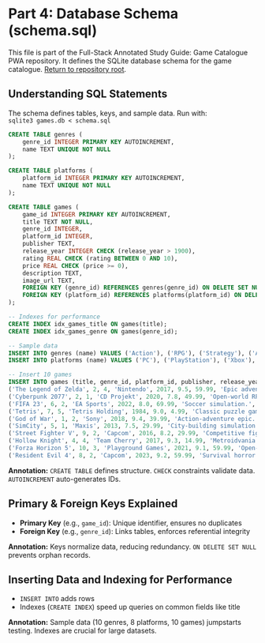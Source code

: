 # Part 4: Database Schema (schema.sql)

This file is part of the Full-Stack Annotated Study Guide: Game Catalogue PWA repository. It defines the SQLite database schema for the game catalogue. [Return to repository root](../).

## Understanding SQL Statements

The schema defines tables, keys, and sample data. Run with:  
`sqlite3 games.db < schema.sql`

```sql
CREATE TABLE genres (
    genre_id INTEGER PRIMARY KEY AUTOINCREMENT,
    name TEXT UNIQUE NOT NULL
);

CREATE TABLE platforms (
    platform_id INTEGER PRIMARY KEY AUTOINCREMENT,
    name TEXT UNIQUE NOT NULL
);

CREATE TABLE games (
    game_id INTEGER PRIMARY KEY AUTOINCREMENT,
    title TEXT NOT NULL,
    genre_id INTEGER,
    platform_id INTEGER,
    publisher TEXT,
    release_year INTEGER CHECK (release_year > 1900),
    rating REAL CHECK (rating BETWEEN 0 AND 10),
    price REAL CHECK (price >= 0),
    description TEXT,
    image_url TEXT,
    FOREIGN KEY (genre_id) REFERENCES genres(genre_id) ON DELETE SET NULL,
    FOREIGN KEY (platform_id) REFERENCES platforms(platform_id) ON DELETE SET NULL
);

-- Indexes for performance
CREATE INDEX idx_games_title ON games(title);
CREATE INDEX idx_games_genre ON games(genre_id);

-- Sample data
INSERT INTO genres (name) VALUES ('Action'), ('RPG'), ('Strategy'), ('Adventure'), ('Simulation'), ('Sports'), ('Puzzle'), ('Horror'), ('Fighting'), ('Racing');
INSERT INTO platforms (name) VALUES ('PC'), ('PlayStation'), ('Xbox'), ('Nintendo Switch'), ('Mobile'), ('VR'), ('Arcade'), ('Retro');

-- Insert 10 games
INSERT INTO games (title, genre_id, platform_id, publisher, release_year, rating, price, description, image_url) VALUES 
('The Legend of Zelda', 2, 4, 'Nintendo', 2017, 9.5, 59.99, 'Epic adventure game.', 'zelda.jpg'),
('Cyberpunk 2077', 2, 1, 'CD Projekt', 2020, 7.8, 49.99, 'Open-world RPG.', 'cyberpunk.jpg'),
('FIFA 23', 6, 2, 'EA Sports', 2022, 8.0, 69.99, 'Soccer simulation.', 'fifa.jpg'),
('Tetris', 7, 5, 'Tetris Holding', 1984, 9.0, 4.99, 'Classic puzzle game.', 'tetris.jpg'),
('God of War', 1, 2, 'Sony', 2018, 9.4, 39.99, 'Action-adventure epic.', 'gow.jpg'),
('SimCity', 5, 1, 'Maxis', 2013, 7.5, 29.99, 'City-building simulation.', 'simcity.jpg'),
('Street Fighter V', 9, 2, 'Capcom', 2016, 8.2, 29.99, 'Competitive fighting.', 'sfv.jpg'),
('Hollow Knight', 4, 4, 'Team Cherry', 2017, 9.3, 14.99, 'Metroidvania adventure.', 'hollow.jpg'),
('Forza Horizon 5', 10, 3, 'Playground Games', 2021, 9.1, 59.99, 'Open-world racing.', 'forza.jpg'),
('Resident Evil 4', 8, 2, 'Capcom', 2023, 9.2, 59.99, 'Survival horror.', 're4.jpg');
```

**Annotation:** `CREATE TABLE` defines structure. `CHECK` constraints validate data. `AUTOINCREMENT` auto-generates IDs.

## Primary & Foreign Keys Explained

- **Primary Key** (e.g., `game_id`): Unique identifier, ensures no duplicates
- **Foreign Key** (e.g., `genre_id`): Links tables, enforces referential integrity

**Annotation:** Keys normalize data, reducing redundancy. `ON DELETE SET NULL` prevents orphan records.

## Inserting Data and Indexing for Performance

- `INSERT INTO` adds rows
- Indexes (`CREATE INDEX`) speed up queries on common fields like title

**Annotation:** Sample data (10 genres, 8 platforms, 10 games) jumpstarts testing. Indexes are crucial for large datasets.

